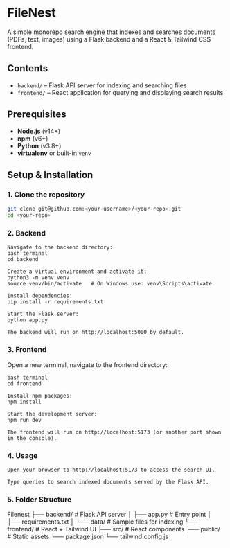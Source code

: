 # FileNest

A simple monorepo search engine that indexes and searches documents (PDFs, text, images) using a Flask backend and a React & Tailwind CSS frontend.

## Contents

- `backend/` – Flask API server for indexing and searching files
- `frontend/` – React application for querying and displaying search results

## Prerequisites

- **Node.js** (v14+)
- **npm** (v6+)
- **Python** (v3.8+)
- **virtualenv** or built-in `venv`

## Setup & Installation

### 1. Clone the repository
```bash
git clone git@github.com:<your-username>/<your-repo>.git
cd <your-repo>
```
### 2. Backend
```
Navigate to the backend directory:
bash terminal
cd backend

Create a virtual environment and activate it:
python3 -m venv venv
source venv/bin/activate   # On Windows use: venv\Scripts\activate

Install dependencies:
pip install -r requirements.txt

Start the Flask server:
python app.py

The backend will run on http://localhost:5000 by default.
```
### 3. Frontend
Open a new terminal, navigate to the frontend directory:
```
bash terminal
cd frontend

Install npm packages:
npm install

Start the development server:
npm run dev

The frontend will run on http://localhost:5173 (or another port shown in the console).
```
### 4. Usage
```
Open your browser to http://localhost:5173 to access the search UI.

Type queries to search indexed documents served by the Flask API.
```
### 5. Folder Structure
Filenest
├── backend/           # Flask API server
│   ├── app.py         # Entry point
│   ├── requirements.txt
│   └── data/          # Sample files for indexing
└── frontend/          # React + Tailwind UI
    ├── src/           # React components
    ├── public/        # Static assets
    ├── package.json
    └── tailwind.config.js
